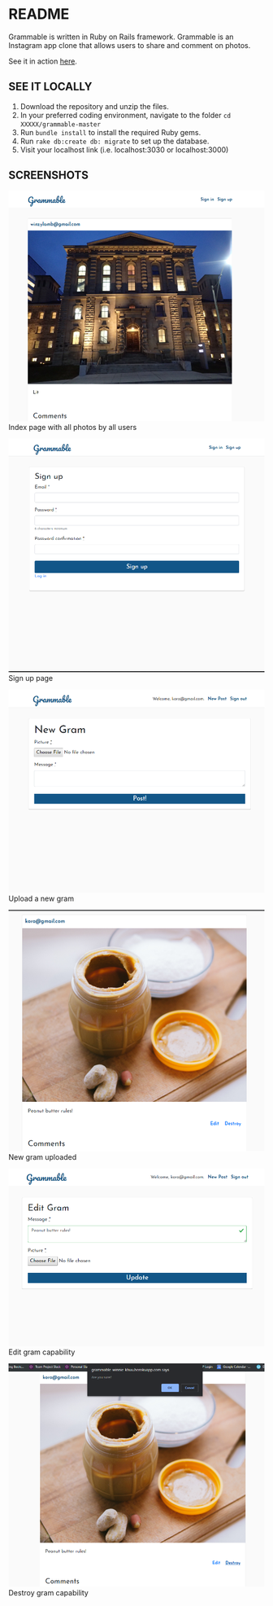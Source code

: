 # README

Grammable is written in Ruby on Rails framework.
Grammable is an Instagram app clone that allows users to share and comment on photos. 

See it in action <a href="https://grammable-winnie-khuu.herokuapp.com">here</a>.

## SEE IT LOCALLY

1. Download the repository and unzip the files.
2. In your preferred coding environment, navigate to the folder `cd XXXXX/grammable-master`
3. Run `bundle install` to install the required Ruby gems.
3. Run `rake db:create db: migrate` to set up the database.
4. Visit your localhost link (i.e. localhost:3030 or localhost:3000)

## SCREENSHOTS
![alt text](grammable1.png)
Index page with all photos by all users

![alt text](grammable2.png)
Sign up page

![alt text](grammable3.png)
Upload a new gram

![alt text](grammable4.png)
New gram uploaded

![alt text](grammable5.png)
Edit gram capability

![alt text](grammable6.png)
Destroy gram capability
